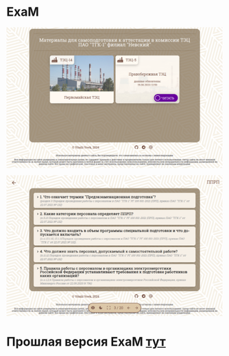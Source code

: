 # ExaM

![Preview1](preview-1.png)

![Preview1](preview-2.png)

# Прошлая версия ExaM [тут](https://vovkvi.github.io/exam-old)
